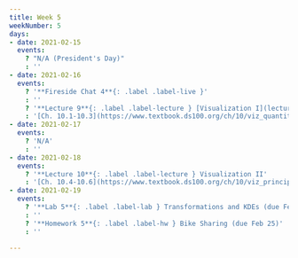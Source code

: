 ```yaml
---
title: Week 5
weekNumber: 5
days:
- date: 2021-02-15
  events:
    ? "N/A (President's Day)"
    : ''
- date: 2021-02-16
  events:
    ? '**Fireside Chat 4**{: .label .label-live }'
    : ''
    ? '**Lecture 9**{: .label .label-lecture } [Visualization I](lecture/lec09)'
    : '[Ch. 10.1-10.3](https://www.textbook.ds100.org/ch/10/viz_quantitative.html)'
- date: 2021-02-17
  events:
    ? 'N/A'
    : ''
- date: 2021-02-18
  events:
    ? '**Lecture 10**{: .label .label-lecture } Visualization II'
    : '[Ch. 10.4-10.6](https://www.textbook.ds100.org/ch/10/viz_principles.html)'
- date: 2021-02-19
  events:
    ? '**Lab 5**{: .label .label-lab } Transformations and KDEs (due Feb 25)'
    : ''
    ? '**Homework 5**{: .label .label-hw } Bike Sharing (due Feb 25)'
    : ''

---
```

